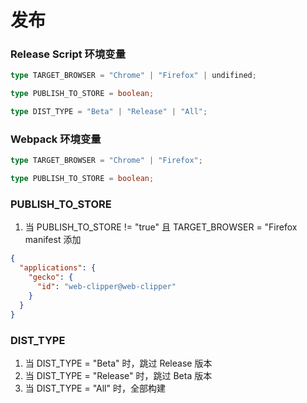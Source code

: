 # 发布

### Release Script 环境变量

```typescript
type TARGET_BROWSER = "Chrome" | "Firefox" | undifined;

type PUBLISH_TO_STORE = boolean;

type DIST_TYPE = "Beta" | "Release" | "All";
```

### Webpack 环境变量

```typescript
type TARGET_BROWSER = "Chrome" | "Firefox";

type PUBLISH_TO_STORE = boolean;
```

### PUBLISH_TO_STORE

1. 当 PUBLISH_TO_STORE != "true" 且 TARGET_BROWSER = "Firefox manifest 添加

```json
{
  "applications": {
    "gecko": {
      "id": "web-clipper@web-clipper"
    }
  }
}
```

### DIST_TYPE

1. 当 DIST_TYPE = "Beta" 时，跳过 Release 版本
2. 当 DIST_TYPE = "Release" 时，跳过 Beta 版本
3. 当 DIST_TYPE = "All" 时，全部构建
